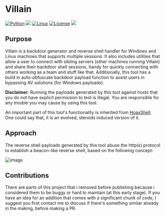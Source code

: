 # Villain
[![Python](https://img.shields.io/badge/python-%E2%89%A5%203.6-yellow.svg)](https://www.python.org/) 
<img src="https://img.shields.io/badge/powershell-%E2%89%A5%20v3.0-blue">
[![Linux](https://svgshare.com/i/Zhy.svg)](https://svgshare.com/i/Zhy.svg)
[![License](https://img.shields.io/badge/license-BSD-red.svg)](https://github.com/t3l3machus/hoaxshell/blob/main/LICENSE.md)
<img src="https://img.shields.io/badge/Maintained%3F-Yes-96c40f">

## Purpose
Villain is a backdoor generator and reverse shell handler for Windows and Linux machines that supports multiple sessions. It also includes utilities that allow a user to connect with sibling servers (other machines running Villain) and share their backdoor shell sessions, handy for quickly connecting  with others working as a team and stuff like that. Additionally, this tool has a build in auto-obfuscate backdoor payload function to assist users in bypassing AV solutions (for Windows payloads).

**Disclaimer**: Running the payloads generated by this tool against hosts that you do not have explicit permission to test is illegal. You are responsible for any trouble you may cause by using this tool.

An important part of this tool's functionality is inherited from [HoaxShell](https://github.com/t3l3machus/hoaxshell). One could say that, it is an evolved, steroids induced version of it.


## Approach
The reverse shell payloads generated by this tool abuse the http(s) protocol to establish a beacon-like reverse shell, based on the following concept:  

![image](https://user-images.githubusercontent.com/75489922/198854691-e749d0f2-0309-452c-ad37-c167814fb9db.png)


## Contributions
There are parts of this project that i removed before publishing because i considered them to be buggy or hard to maintain (at this early stage).
If you have an idea for an addition that comes with a significant chunk of code, I suggest you first contact me to discuss if there's something similar already in the making, before making a PR. 


